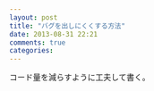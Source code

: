 ```yaml
---
layout: post
title: "バグを出しにくくする方法"
date: 2013-08-31 22:21
comments: true
categories:
---
```


コード量を減らすように工夫して書く。
